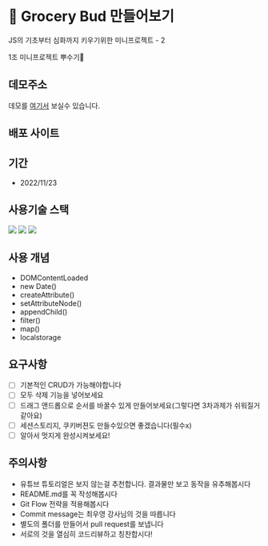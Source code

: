 # 📌 Grocery Bud 만들어보기

JS의 기초부터 심화까지 키우기위한 미니프로젝트 - 2

1조 미니프로젝트 뿌수기🦾

## 데모주소

데모를 [여기서](https://vannilla-js-basic-project-14-grocery-bud.netlify.app/) 보실수 있습니다.

## 배포 사이트

## 기간

- 2022/11/23

## 사용기술 스택

<img src="https://img.shields.io/badge/HTML5-E34F26?style=for-the-badge&logo=HTML5&logoColor=white"> <img src="https://img.shields.io/badge/CSS-1572B6?style=for-the-badge&logo=CSS3&logoColor=white"> <img src="https://img.shields.io/badge/JAVASCRIPT-F7DF1E?style=for-the-badge&logo=JAVASCRIPT&logoColor=white">

## 사용 개념

- DOMContentLoaded
- new Date()
- createAttribute()
- setAttributeNode()
- appendChild()
- filter()
- map()
- localstorage

## 요구사항

- [ ] 기본적인 CRUD가 가능해야합니다
- [ ] 모두 삭제 기능을 넣어보세요
- [ ] 드래그 앤드롭으로 순서를 바꿀수 있게 만들어보세요(그렇다면 3차과제가 쉬워질거같아요)
- [ ] 세션스토리지, 쿠키버젼도 만들수있으면 좋겠습니다(필수x)
- [ ] 알아서 멋지게 완성시켜보세요!

## 주의사항

- 유튜브 튜토리얼은 보지 않는걸 추천합니다. 결과물만 보고 동작을 유추해봅시다
- README.md를 꼭 작성해봅시다
- Git Flow 전략을 적용해봅시다
- Commit message는 최우영 강사님의 것을 따릅니다
- 별도의 폴더를 만들어서 pull request를 보냅니다
- 서로의 것을 열심히 코드리뷰하고 칭찬합시다!

